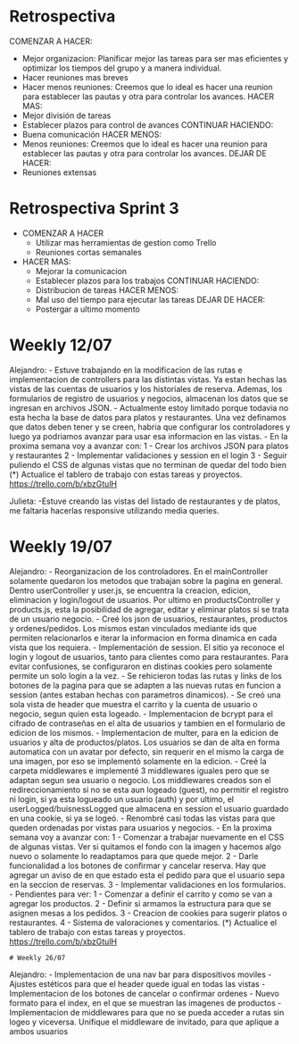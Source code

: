 # Retrospectiva

COMENZAR A HACER:
- Mejor organizacion:
    Planificar mejor las tareas para ser mas eficientes y optimizar los tiempos del grupo y a manera individual.
- Hacer reuniones mas breves
- Hacer menos reuniones:
    Creemos que lo ideal es hacer una reunion para establecer las pautas y otra para controlar los avances.
HACER MAS:
- Mejor división de tareas
- Establecer plazos para control de avances
CONTINUAR HACIENDO:
- Buena comunicación
HACER MENOS:
- Menos reuniones:
    Creemos que lo ideal es hacer una reunion para establecer las pautas y otra para controlar los avances.
DEJAR DE HACER:
- Reuniones extensas

# Retrospectiva Sprint 3
- COMENZAR A HACER
    - Utilizar mas herramientas de gestion como Trello
    - Reuniones cortas semanales
- HACER MAS:
    - Mejorar la comunicacion
    - Establecer plazos para los trabajos
CONTINUAR HACIENDO:
    - Distribucion de tareas
HACER MENOS:
    - Mal uso del tiempo para ejecutar las tareas 
DEJAR DE HACER:
    - Postergar a ultimo momento

# Weekly 12/07
Alejandro:
    - Estuve trabajando en la modificacion de las rutas e implementacion de controllers para las distintas vistas. Ya estan hechas las vistas de las cuentas de usuarios y los historiales de reserva. Ademas, los formularios de registro de usuarios y negocios, almacenan los datos que se ingresan en archivos JSON.
    - Actualmente estoy limitado porque todavia no esta hecha la base de datos para platos y restaurantes. Una vez definamos que datos deben tener y se creen, habria que configurar los controladores y luego ya podriamos avanzar para usar esa informacion en las vistas.
    - En la proxima semana voy a avanzar con:
        1 - Crear los archivos JSON para platos y restaurantes
        2 - Implementar validaciones y session en el login
        3 - Seguir puliendo el CSS de algunas vistas que no terminan de quedar del todo bien
    (*) Actualice el tablero de trabajo con estas tareas y proyectos.
    https://trello.com/b/xbzGtulH

Julieta:
    -Estuve creando las vistas del listado de restaurantes y de platos, me faltaria hacerlas responsive utilizando media queries.

# Weekly 19/07
Alejandro:
    - Reorganizacion de los controladores. En el mainController solamente quedaron los metodos que trabajan sobre la pagina en general. Dentro userController y user.js, se encuentra la creacion, edicion, eliminacion y login/logout de usuarios. Por ultimo en productsController y products.js, esta la posibilidad de agregar, editar y eliminar platos si se trata de un usuario negocio.
    - Creé los json de usuarios, restaurantes, productos y ordenes/pedidos. Los mismos estan vinculados mediante ids que permiten relacionarlos e iterar la informacion en forma dinamica en cada vista que los requiera.
    - Implementación de session. El sitio ya reconoce el login y logout de usuarios, tanto para clientes como para restaurantes. Para evitar confusiones, se configuraron en distinas cookies pero solamente permite un solo login a la vez.
    - Se rehicieron todas las rutas y links de los botones de la pagina para que se adapten a las nuevas rutas en funcion a session (antes estaban hechas con parametros dinamicos).
    - Se creó una sola vista de header que muestra el carrito y la cuenta de usuario o negocio, segun quien esta logeado.
    - Implementacion de bcrypt para el cifrado de contraseñas en el alta de usuarios y tambien en el formulario de edicion de los mismos.
    - Implementacion de multer, para en la edicion de usuarios y alta de productos/platos. Los usuarios se dan de alta en forma automatica con un avatar por defecto, sin requerir en el mismo la carga de una imagen, por eso se implementó solamente en la edicion.
    - Creé la carpeta middlewares e implementé 3 middlewares iguales pero que se adaptan segun sea usuario o negocio. Los middlewares creados son el redireccionamiento si no se esta aun logeado (guest), no permitir el registro ni login, si ya esta logueado un usuario (auth) y por ultimo, el userLogged/buisnessLogged que almacena en session el usuario guardado en una cookie, si ya se logeó.
     - Renombré casi todas las vistas para que queden ordenadas por vistas para usuarios y negocios.
     - En la proxima semana voy a avanzar con:
        1 - Comenzar a trabajar nuevamente en el CSS de algunas vistas. Ver si quitamos el fondo con la imagen y hacemos algo nuevo o solamente lo readaptamos para que quede mejor.
        2 - Darle funcionalidad a los botones de confirmar y cancelar reserva. Hay que agregar un aviso de en que estado esta el pedido para que el usuario sepa en la seccion de reservas.
        3 - Implementar validaciones en los formularios.
    - Pendientes para ver:
        1 - Comenzar a definir el carrito y como se van a agregar los productos.
        2 - Definir si armamos la estructura para que se asignen mesas a los pedidos.
        3 - Creacion de cookies para sugerir platos o restaurantes.
        4 - Sistema de valoraciones y comentarios.
     (*) Actualice el tablero de trabajo con estas tareas y proyectos.
    https://trello.com/b/xbzGtulH

    # Weekly 26/07
Alejandro:
    - Implementacion de una nav bar para dispositivos moviles
    - Ajustes estéticos para que el header quede igual en todas las vistas
    - Implementacion de los botones de cancelar o confirmar ordenes
    - Nuevo formato para el index, en el que se muestran las imagenes de productos
    - Implementacion de middlewares para que no se pueda acceder a rutas sin logeo y viceversa. Unifique el middleware de invitado, para que aplique a ambos usuarios
    